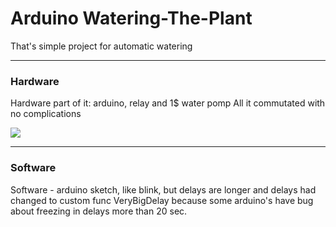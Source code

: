 # Arduino Watering-The-Plant
That's simple project for automatic watering

***

### Hardware
Hardware part of it: arduino, relay and 1$ water pomp
All it commutated with no complications

![](https://i.ibb.co/B4kLpLg/image.png)

***

### Software

Software - arduino sketch, like blink, but delays are longer and delays had changed to custom func VeryBigDelay because some arduino's have bug about freezing in delays more than 20 sec.
